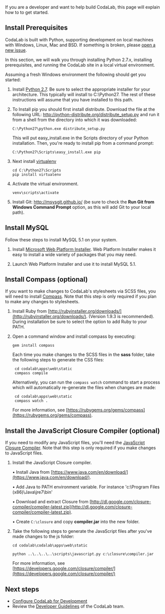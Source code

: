 If you are a developer and want to help build CodaLab, this page will explain how to to get started.

## Install Prerequisites

CodaLab is built with Python, supporting development on local machines with Windows, Linux, Mac and BSD. If something is broken, please [open a new issue](https://github.com/codalab/codalab/issues?state=open).

In this section, we will walk you through installing Python 2.7.x, installing prerequisites, and running the CodaLab site in a local virtual environment.

Assuming a fresh Windows environment the following should get you started:

1. Install [Python 2.7](http://www.python.org/download/). Be sure to select the appropriate installer for your architecture. This typically will install to C:\Python27. The rest of these instructions will assume that you have installed to this path.

1. To Install pip you should first install distribute. Download the file at the following URL:
   http://python-distribute.org/distribute_setup.py and run it from a shell from the directory into which it was downloaded:

    ```
    C:\Python27\python.exe distribute_setup.py
    ```

    This will put easy_install.exe in the Scripts directory of your Python installation. Then, you're ready to install pip from a command prompt:
    ```
    C:\Python27\Scripts\easy_install.exe pip
    ```

1. Next install [virtualenv](http://www.virtualenv.org/)

    ```
    cd C:\Python27\Scripts
    pip install virtualenv
    ```

1. Activate the virtual environment.
    
    `venv\scripts\activate`

1. Install Git: http://msysgit.github.io/ (be sure to check the **Run Git from Windows Command Prompt** option, as this will add Git to your local path).

## Install MySQL
Follow these steps to install MySQL 5.1 on your system.

1. Install [Microsoft Web Platform Installer](http://www.microsoft.com/web/downloads/platform.aspx). Web Platform Installer makes it easy to install a wide variety of packages that you may need.

1. Launch Web Platform Installer and use it to install MySQL 5.1.

## Install Compass (optional)
If you want to make changes to CodaLab's stylesheets via SCSS files, you will need to install [Compass](http://compass-style.org/). Note that this step is only required if you plan to make any changes to stylesheets.

1. Install Ruby from  [http://rubyinstaller.org/downloads/](http://rubyinstaller.org/downloads/). (Version 1.9.3 is recommended). During installation be sure to select the option to add Ruby to your PATH.

1. Open a command window and install compass by executing: 
    
    `gem install compass`
    
    Each time you make changes to the SCSS files in the **sass** folder, take the following steps to generate the CSS files:

        cd codalab\apps\web\static
        compass compile

    
    Alternatively, you can run the `compass watch` command to start a process which will automatically re-generate the files when changes are made:

        cd codalab\apps\web\static
        compass watch .
    
    For more information, see [https://rubygems.org/gems/compass](https://rubygems.org/gems/compass).

## Install the JavaScript Closure Compiler (optional)
If you need to modify any JavaScript files, you'll need the [JavaScript Closure Compiler](https://developers.google.com/closure/compiler/). Note that this step is only required if you make changes to JavaScript files.

1. Install the JavaScript Closure compiler.

    &bull; Install Java from  [https://www.java.com/en/download/](https://www.java.com/en/download/).
    
    &bull; Add Java to PATH environment variable. For instance 'c:\Program Files (x86)\Java\jre7\bin'
    
    &bull; Download and extract Closure from [http://dl.google.com/closure-compiler/compiler-latest.zip](http://dl.google.com/closure-compiler/compiler-latest.zip).

    &bull; Create `C:\closure` and copy **compiler.jar** into the new folder.

1. Take the following steps to generate the JavaScript files after you've made changes to the js folder:

    `cd codalab\codalab\apps\web\static`

    `python ..\..\..\..\scripts\javascript.py c:\closure\compiler.jar`

   For more information, see [https://developers.google.com/closure/compiler/](https://developers.google.com/closure/compiler/)

## Next steps
- [Configure CodaLab for Development](Dev_Configure-Codalab-For-Development)
- Review the [Developer Guidelines](Dev_Developer-Guidelines) of the CodaLab team.